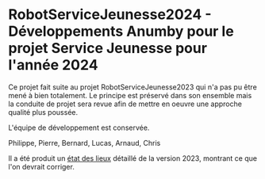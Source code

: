 # RobotServiceJeunesse2024 - Développements Anumby pour le projet Service Jeunesse pour l'année 2024

Ce projet fait suite au projet RobotServiceJeunesse2023 qui n'a pas pu être mené à bien totalement.
Le principe est préservé dans son ensemble mais la conduite de projet sera revue afin de mettre en oeuvre une approche qualité plus poussée.

L'équipe de développement est conservée.

Philippe, Pierre, Bernard, Lucas, Arnaud, Chris

Il a été produit un [état des lieux](https://docs.google.com/document/d/17tYH8CvMcLmb-oSqFqLQw5ECSPzD8cmtk5fQQW-n_Sc/edit#heading=h.r0ddkabqqieo) détaillé de la version 2023, montrant ce que l'on devrait corriger.




